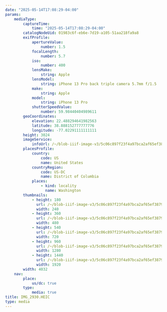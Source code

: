 ```yaml
---
date: "2025-05-14T17:08:29-04:00"
params:
    mediaType:
        captureTime:
            time: "2025-05-14T17:08:29-04:00"
        catalogNodeUid: 01983c6f-eb6e-7d19-a105-51aa218fa9a8
        exifProfile:
            apertureValue:
                number: 1.5
            focalLength:
                number: 5.7
            iso:
                number: 400
            lensMake:
                string: Apple
            lensModel:
                string: iPhone 13 Pro back triple camera 5.7mm f/1.5
            make:
                string: Apple
            model:
                string: iPhone 13 Pro
            shutterSpeedValue:
                number: 59.98440404989611
        geoCoordinates:
            elevation: 22.488294641982563
            latitude: 38.888152777777776
            longitude: -77.02291111111111
        height: 3024
        imageService:
            infoUrl: /~/blob-iiif-image-v3/5c06c897f23f4a97bca2af65ef3879a2346b453910ff582a46c9311f0d765d43/info.json
        placesProfile:
            country:
                code: US
                name: United States
            countryRegion:
                code: US-DC
                name: District of Columbia
            places:
                - kind: locality
                  name: Washington
        thumbnails:
            - height: 180
              url: /~/blob-iiif-image-v3/5c06c897f23f4a97bca2af65ef3879a2346b453910ff582a46c9311f0d765d43/full/240%2C180/0/default.jpg
              width: 240
            - height: 360
              url: /~/blob-iiif-image-v3/5c06c897f23f4a97bca2af65ef3879a2346b453910ff582a46c9311f0d765d43/full/480%2C360/0/default.jpg
              width: 480
            - height: 540
              url: /~/blob-iiif-image-v3/5c06c897f23f4a97bca2af65ef3879a2346b453910ff582a46c9311f0d765d43/full/720%2C540/0/default.jpg
              width: 720
            - height: 960
              url: /~/blob-iiif-image-v3/5c06c897f23f4a97bca2af65ef3879a2346b453910ff582a46c9311f0d765d43/full/1280%2C960/0/default.jpg
              width: 1280
            - height: 1440
              url: /~/blob-iiif-image-v3/5c06c897f23f4a97bca2af65ef3879a2346b453910ff582a46c9311f0d765d43/full/1920%2C1440/0/default.jpg
              width: 1920
        width: 4032
    nav:
        place:
            us/dc: true
        type:
            media: true
title: IMG_2930.HEIC
type: media
---
```

